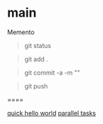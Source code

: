 main
====
Memento

>git status

>git add .

>git commit -a -m ""

>git push

====

[quick hello world](https://github.com/nodejstutorial/main/tree/master/01-helloworld)
[parallel tasks](https://github.com/nodejstutorial/main/tree/master/02-parallel)



